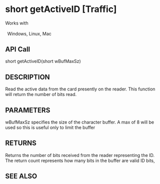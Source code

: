 # short getActiveID [Traffic]

Works with <p class="s1" style="padding-top: 2pt;padding-left: 5pt;text-indent: 0pt;text-align: left;"><a name="bookmark205">&zwnj;</a>Windows, Linux, Mac</p>

## API Call
short getActiveID(short wBufMaxSz)
## DESCRIPTION
Read the active data from the card presently on the reader. This function will return the number of bits read.

## PARAMETERS
wBufMaxSz specifies the size of the character buffer. A max of 8 will be used so this is useful only to limit the buffer

## RETURNS
Returns the number of bits received from the reader representing the ID. The return count represents how many bits in the buffer are valid ID bits,

## SEE ALSO

